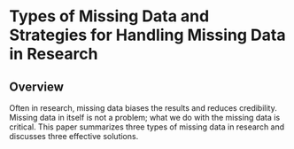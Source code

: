 # Types of Missing Data and Strategies for Handling Missing Data in Research

## Overview
Often in research, missing data biases the results and reduces credibility. Missing data in itself is not a problem; what we do with the missing data is critical. This paper summarizes three types of missing data in research and discusses three effective solutions.
